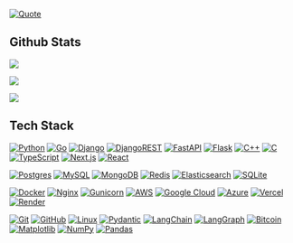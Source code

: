 [![Quote](https://github-readme-quotes-bay.vercel.app/quote?quotesUrl=https://raw.githubusercontent.com/Chaitanya-Keyal/Chaitanya-Keyal/refs/heads/main/quotes.json&theme=tokyonight&layout=socrates&font=Architect)](https://miro.medium.com/v2/1*nwV2Ugza_8u7Cfzm2bwfdg.gif)

## Github Stats
<a href="https://github.com/issues?q=involves%3AChaitanya-Keyal+sort%3Aupdated-desc+is%3Apublic"><img src="https://github-readme-stats-okaybro.vercel.app/api?username=Chaitanya-Keyal&hide_border=true&theme=transparent&card_width=495&hide_title=true&show_icons=true&show=prs_merged,reviews" /></a>

<a href="https://github.com/pulls?q=involves%3AChaitanya-Keyal+sort%3Aupdated-desc+is%3Apublic"><img src="https://nirzak-streak-stats.vercel.app?user=Chaitanya-Keyal&hide_border=true&theme=transparent&card_width=495&mode=weekly" /></a>

<a href="https://wakatime.com/@okaybro"><img src="https://github-readme-stats-okaybro.vercel.app/api/wakatime?username=okaybro&hide_border=true&theme=transparent&layout=compact" /></a>

## Tech Stack
[![Python](https://img.shields.io/badge/python-3670A0?style=for-the-badge&logo=python&logoColor=ffdd54)](https://www.python.org)
[![Go](https://img.shields.io/badge/go-%2300ADD8.svg?style=for-the-badge&logo=go&logoColor=white)](https://go.dev)
[![Django](https://img.shields.io/badge/django-%23092E20.svg?style=for-the-badge&logo=django&logoColor=white)](https://www.djangoproject.com)
[![DjangoREST](https://img.shields.io/badge/DJANGO-REST-ff1709?style=for-the-badge&logo=django&logoColor=white&color=ff1709&labelColor=gray)](https://www.django-rest-framework.org)
[![FastAPI](https://img.shields.io/badge/FastAPI-005571?style=for-the-badge&logo=fastapi)](https://fastapi.tiangolo.com)
[![Flask](https://img.shields.io/badge/flask-%23000.svg?style=for-the-badge&logo=flask&logoColor=white)](https://flask.palletsprojects.com)
[![C++](https://img.shields.io/badge/c++-%2300599C.svg?style=for-the-badge&logo=c%2B%2B&logoColor=white)](https://isocpp.org)
[![C](https://img.shields.io/badge/c-%2300599C.svg?style=for-the-badge&logo=c&logoColor=white)](https://www.c-language.org/)
[![TypeScript](https://img.shields.io/badge/typescript-%23007ACC.svg?style=for-the-badge&logo=typescript&logoColor=white)](https://www.typescriptlang.org)
[![Next.js](https://img.shields.io/badge/Next-black?style=for-the-badge&logo=next.js&logoColor=white)](https://nextjs.org)
[![React](https://img.shields.io/badge/react-%2320232a.svg?style=for-the-badge&logo=react&logoColor=%2361DAFB)](https://react.dev)

[![Postgres](https://img.shields.io/badge/postgres-%23316192.svg?style=for-the-badge&logo=postgresql&logoColor=white)](https://www.postgresql.org)
[![MySQL](https://img.shields.io/badge/mysql-4479A1.svg?style=for-the-badge&logo=mysql&logoColor=white)](https://www.mysql.com)
[![MongoDB](https://img.shields.io/badge/MongoDB-%234ea94b.svg?style=for-the-badge&logo=mongodb&logoColor=white)](https://www.mongodb.com)
[![Redis](https://img.shields.io/badge/redis-%23DD0031.svg?style=for-the-badge&logo=redis&logoColor=white)](https://redis.io)
[![Elasticsearch](https://img.shields.io/badge/elasticsearch-%230377CC.svg?style=for-the-badge&logo=elasticsearch&logoColor=white)](https://www.elastic.co/elasticsearch)
[![SQLite](https://img.shields.io/badge/SQLite-07405E?style=for-the-badge&logo=sqlite&logoColor=white)](https://www.sqlite.org)

[![Docker](https://img.shields.io/badge/docker-%230db7ed.svg?style=for-the-badge&logo=docker&logoColor=white)](https://www.docker.com)
[![Nginx](https://img.shields.io/badge/nginx-%23009639.svg?style=for-the-badge&logo=nginx&logoColor=white)](https://nginx.org)
[![Gunicorn](https://img.shields.io/badge/gunicorn-%298729.svg?style=for-the-badge&logo=gunicorn&logoColor=white)](https://gunicorn.org)
[![AWS](https://img.shields.io/badge/AWS-%23FF9900.svg?style=for-the-badge&logo=amazon-aws&logoColor=white)](https://aws.amazon.com)
[![Google Cloud](https://img.shields.io/badge/Google_Cloud-4285F4?style=for-the-badge&logo=google-cloud&logoColor=white)](https://cloud.google.com)
[![Azure](https://img.shields.io/badge/Azure-0078D4?style=for-the-badge&logo=microsoft-azure&logoColor=white)](https://azure.microsoft.com)
[![Vercel](https://img.shields.io/badge/vercel-%23000000.svg?style=for-the-badge&logo=vercel&logoColor=white)](https://vercel.com)
[![Render](https://img.shields.io/badge/Render-%46E3B7.svg?style=for-the-badge&logo=render&logoColor=white)](https://render.com)

[![Git](https://img.shields.io/badge/git-%23F05033.svg?style=for-the-badge&logo=git&logoColor=white)](https://git-scm.com)
[![GitHub](https://img.shields.io/badge/GitHub-181717?style=for-the-badge&logo=github&logoColor=white)](https://github.com)
[![Linux](https://img.shields.io/badge/linux-FCC624?style=for-the-badge&logo=linux&logoColor=black)](https://www.kernel.org)
[![Pydantic](https://img.shields.io/badge/Pydantic-FF3E00.svg?style=for-the-badge&logo=pydantic&logoColor=white)](https://docs.pydantic.dev)
[![LangChain](https://img.shields.io/badge/LangChain-%23FF007A.svg?style=for-the-badge&logo=langchain&logoColor=white)](https://www.langchain.com)
[![LangGraph](https://img.shields.io/badge/LangGraph-%237F3FBF.svg?style=for-the-badge&logo=langgraph&logoColor=white)](https://www.langchain.com/langgraph)
[![Bitcoin](https://img.shields.io/badge/Bitcoin-F7931A?style=for-the-badge&logo=bitcoin&logoColor=white)](https://bitcoin.org)
[![Matplotlib](https://img.shields.io/badge/Matplotlib-%23ffffff.svg?style=for-the-badge&logo=Matplotlib&logoColor=black)](https://matplotlib.org)
[![NumPy](https://img.shields.io/badge/numpy-%23013243.svg?style=for-the-badge&logo=numpy&logoColor=white)](https://numpy.org)
[![Pandas](https://img.shields.io/badge/pandas-%23150458.svg?style=for-the-badge&logo=pandas&logoColor=white)](https://pandas.pydata.org)
